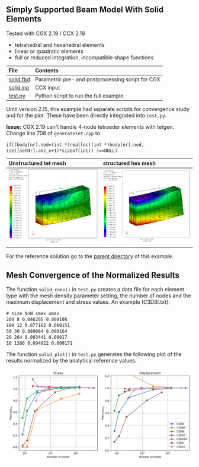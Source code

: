 ## Simply Supported Beam Model With Solid Elements
Tested with CGX 2.19 / CCX 2.19

+ tetrahedral and hexahedral elements
+ linear or quadratic elements
+ full or reduced integration, incompatible shape functions

File                           | Contents    
:-------------                 | :------------- |
[solid.fbd](solid.fbd)         | Parametric pre- and postprocessing script for CGX   
[solid.inp](solid.inp)         | CCX input
[test.py](test.py)             | Python script to run the full example

Until version 2.15, this example had separate scripts for convergence study and for the plot. These have been directly integrated into `test.py`.

**Issue:** CGX 2.19 can't handle 4-node tetraeder elements with tetgen. Change line 708 of `generateTet.cpp` to

    if((body[nr].nod=(int *)realloc((int *)body[nr].nod, (set[setNr].anz_n+1)*sizeof(int)) )==NULL)
    

| Unstructured tet mesh    | structured hex mesh    |
| :------------- | :------------- |
| <img src="solid_C3D4_20_S.png" width="300"> |<img src="solid_C3D8I_20_S.png" width="300">

For the reference solution go to the [parent directory](https://github.com/mkraska/CalculiX-Examples/tree/master/Elements) of this example.

## Mesh Convergence of the Normalized Results

The function `solid_conv()` in `test.py` creates a data file for each element type with the mesh density parameter setting, the number of nodes and the maximum displacement and stress values. An example (C3D8I.txt):
```
# size NoN smax umax
200 8 0.046205 0.000108
100 12 0.077162 0.000151
50 30 0.089084 0.000164
20 264 0.093441 0.00017
10 1386 0.094022 0.000171
```
The function `solid_plot()` in `test.py` generates the following plot of the results normalized by the analytical reference values.

<img src="solid.svg" width="600">
